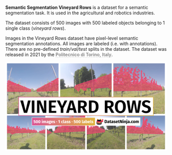 **Semantic Segmentation Vineyard Rows** is a dataset for a semantic segmentation task. It is used in the agricultural and robotics industries. 

The dataset consists of 500 images with 500 labeled objects belonging to 1 single class (*vineyard rows*).

Images in the Vineyard Rows dataset have pixel-level semantic segmentation annotations. All images are labeled (i.e. with annotations). There are no pre-defined <i>train/val/test</i> splits in the dataset. The dataset was released in 2021 by the <span style="font-weight: 600; color: grey; border-bottom: 1px dashed #d3d3d3;">Politecnico di Torino, Italy</span>.

<img src="https://github.com/dataset-ninja/vineyard-rows/raw/main/visualizations/poster.png">

